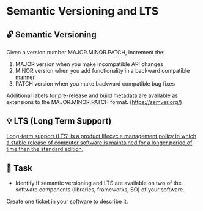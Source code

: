 Semantic Versioning and LTS
====

## :unlock: Semantic Versioning

Given a version number MAJOR.MINOR.PATCH, increment the:

1. MAJOR version when you make incompatible API changes
2. MINOR version when you add functionality in a backward compatible manner
3. PATCH version when you make backward compatible bug fixes

Additional labels for pre-release and build metadata are available as extensions to the MAJOR.MINOR.PATCH format.
(https://semver.org/) 


## :bulb: LTS (Long Term Support)

[Long-term support (LTS) is a product lifecycle management policy in which a stable release of computer software is maintained for a longer period of time than the standard edition.](https://en.wikipedia.org/wiki/Long-term_support)


## :construction_worker: Task

- Identify if semantic versioning and LTS are available on two of the software components (libraries, frameworks, SO) of your software.

Create one ticket in your software to describe it.
